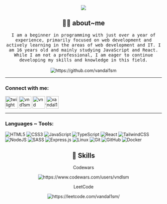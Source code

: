<div align="center">
<img src="https://raw.githubusercontent.com/vandal1sm/vandal1sm/main/img/header.png"/>
</div>


<h2 align="center"> 👨‍💻 about~me</h2>
<p align="center">
  <samp>I am a beginner in programming with just over a year of experience, primarily focused on web development and actively learning in the areas of web development and IT. I am 16 years old and mainly studying JavaScript and React. While I am not a professional, I am eager to continue developing my skills and knowledge in this field.
  </samp>
  <br> <br>
  <img src="https://komarev.com/ghpvc/?username=vandal1sm" alt="https://github.com/vandal1sm" />
</p>

<hr>


### Connect with me:
<p align="left">
<a href="https://t.me/twilighted" target="blank"><img align="center" src="https://raw.githubusercontent.com/vandal1sm/vandal1sm/c5b710afbeb3b356193e746c9765be14366b99b3/img/telegram.svg" alt="twilighted" height="40" width="40" /></a>
<a href="https://vk.com/vnd1sm" target="blank"><img align="center" src="https://raw.githubusercontent.com/vandal1sm/vandal1sm/c5b710afbeb3b356193e746c9765be14366b99b3/img/vk.svg" alt="vnd1sm" height="40" width="40" /></a>
<a href="https://discordapp.com/users/606522922240180249/" target="blank"><img align="center" src="https://raw.githubusercontent.com/vandal1sm/vandal1sm/c5b710afbeb3b356193e746c9765be14366b99b3/img/discord.svg" alt="vnd" height="40" width="40" />
<a href="https://dev.to/vandal1sm" target="blank"><img align="center" src="https://raw.githubusercontent.com/vandal1sm/vandal1sm/66483f3a3f882c5c18bf72db7683c0675aa45477/img/devto.svg" alt="vandal1sm" height="40" width="40" /></a>


<hr>
  
  
### Languages ~ Tools:
  
![HTML5](https://img.shields.io/badge/html5-%23E34F26.svg?style=for-the-badge&logo=html5&logoColor=white)
![CSS3](https://img.shields.io/badge/css3-%231572B6.svg?style=for-the-badge&logo=css3&logoColor=white)
![JavaScript](https://img.shields.io/badge/javascript-%23323330.svg?style=for-the-badge&logo=javascript&logoColor=%23F7DF1E)
![TypeScript](https://img.shields.io/badge/typescript-%23007ACC.svg?style=for-the-badge&logo=typescript&logoColor=white)
![React](https://img.shields.io/badge/react-%2320232a.svg?style=for-the-badge&logo=react&logoColor=%2361DAFB)
![TailwindCSS](https://img.shields.io/badge/tailwindcss-%2338B2AC.svg?style=for-the-badge&logo=tailwind-css&logoColor=white)
![NodeJS](https://img.shields.io/badge/node.js-6DA55F?style=for-the-badge&logo=node.js&logoColor=white)
![SASS](https://img.shields.io/badge/SASS-hotpink.svg?style=for-the-badge&logo=SASS&logoColor=white)
![Express.js](https://img.shields.io/badge/express.js-%23404d59.svg?style=for-the-badge&logo=express&logoColor=%2361DAFB)
![Linux](https://img.shields.io/badge/Linux-FCC624?style=for-the-badge&logo=linux&logoColor=black)
![Git](https://img.shields.io/badge/git-%23F05033.svg?style=for-the-badge&logo=git&logoColor=white)
![GitHub](https://img.shields.io/badge/github-%23121011.svg?style=for-the-badge&logo=github&logoColor=white)
![Docker](https://img.shields.io/badge/docker-%230db7ed.svg?style=for-the-badge&logo=docker&logoColor=white)
  
  
  

<h2 align="center">🔭 Skills</h2>
 <p align="center">Codewars</p>  
<p align="center">
  <img src="https://www.codewars.com/users/vndlsm/badges/small" alt="https://www.codewars.com/users/vndlsm" />
</p>
  
  
  
  <p align="center">LeetCode</p>
 <p align="center">
  <img src="https://leetcode-stats-six.vercel.app/api?username=vandal1sm&theme=dark" alt="https://leetcode.com/vandal1sm/" />
</p>

